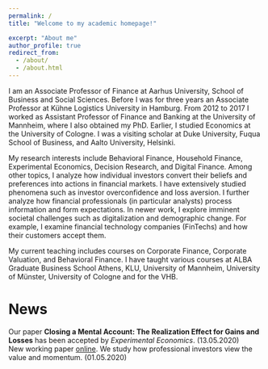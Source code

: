 ```yaml
---
permalink: /
title: "Welcome to my academic homepage!"

excerpt: "About me"
author_profile: true
redirect_from: 
  - /about/
  - /about.html
---
```


I am an Associate Professor of Finance at Aarhus University, School of Business and Social Sciences. Before I was for three years an Associate Professor at Kühne Logistics University in Hamburg. From 2012 to 2017 I worked as Assistant Professor of Finance and Banking at the University of Mannheim, where I also obtained my PhD. Earlier, I studied Economics at the University of Cologne. I was a visiting scholar at Duke University, Fuqua School of Business, and Aalto University, Helsinki.

My research interests include Behavioral Finance, Household Finance, Experimental Economics, Decision Research, and Digital Finance. Among other topics, I analyze how individual investors convert their beliefs and preferences into actions in financial markets. I have extensively studied phenomena such as investor overconfidence and loss aversion. I further analyze how financial professionals (in particular analysts) process information and form expectations. In newer work, I explore imminent societal challenges such as digitalization and demographic change. For example, I examine financial technology companies (FinTechs) and how their customers accept them.

My current teaching includes courses on Corporate Finance, Corporate Valuation, and Behavioral Finance. I have taught various courses at ALBA Graduate Business School Athens, KLU, University of Mannheim, University of Münster, University of Cologne and for the VHB. 
<br>

News
=====
Our paper <b>Closing a Mental Account: The Realization Effect for Gains and Losses</b> has been accepted by <i>Experimental Economics</i>. (13.05.2020)<br>
New working paper <a href="https://christophmerkle.github.io/wp/2020-01-20-value-momentum">online</a>. We study how professional investors view the value and momentum. (01.05.2020) <br>

 
